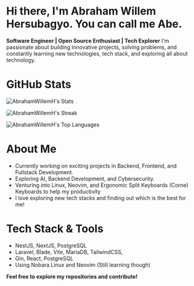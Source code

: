 # Hi there, I'm Abraham Willem Hersubagyo. You can call me Abe.

**Software Engineer | Open Source Enthusiast | Tech Explorer**
I'm passionate about building innovative projects, solving problems, and constantly learning new technologies, tech stack, and exploring all about technology.

# GitHub Stats

![AbrahamWillemH's Stats](https://github-readme-stats.vercel.app/api?username=AbrahamWillemH&theme=dracula&show_icons=true&hide_border=true&count_private=true)

![AbrahamWillemH's Streak](https://github-readme-streak-stats.herokuapp.com/?user=AbrahamWillemH&theme=dracula&hide_border=true)

![AbrahamWillemH's Top Languages](https://github-readme-stats.vercel.app/api/top-langs/?username=AbrahamWillemH&theme=dracula&show_icons=true&hide_border=true&layout=compact)

# About Me

- Currently working on exciting projects in Backend, Frontend, and Fullstack Development.
- Exploring AI, Backend Development, and Cybersecurity.
- Venturing into Linux, Neovim, and Ergonomic Split Keyboards (Corne) Keyboards to help my productivity
- I love exploring new tech stacks and finding out which is the best for me!

# Tech Stack & Tools

- NestJS, NextJS, PostgreSQL
- Laravel, Blade, Vite, MariaDB, TailwindCSS,
- Gin, React, PostgreSQL
- Using Nobara Linux and Neovim (Still learning though)

**Feel free to explore my repositories and contribute!**
